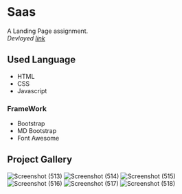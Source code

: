 # Saas
A Landing Page assignment.\
*Devloyed [link](https://jagrati1213.github.io/Saas-LandingPage/)*
## Used Language
- HTML 
- CSS
- Javascript
### FrameWork 
- Bootstrap
- MD Bootstrap
- Font Awesome
## Project Gallery
![Screenshot (513)](https://user-images.githubusercontent.com/85276293/194704184-34f412e1-33fe-41b1-8d89-fd3ce785f5a0.png)
![Screenshot (514)](https://user-images.githubusercontent.com/85276293/194704187-6fd77c6c-f85e-432b-ba83-104b6acf715d.png)
![Screenshot (515)](https://user-images.githubusercontent.com/85276293/194704189-e790c874-a7a7-4c6f-913a-d9a0d1cdf170.png)
![Screenshot (516)](https://user-images.githubusercontent.com/85276293/194704190-b29db529-7e18-41b6-9ace-5a0c9e63a55c.png)
![Screenshot (517)](https://user-images.githubusercontent.com/85276293/194704193-9c0fd8b3-3525-4505-979f-5e946b5c6712.png)
![Screenshot (518)](https://user-images.githubusercontent.com/85276293/194704195-b437bc17-a9ce-4d8d-be2a-2ef3f7211216.png)
